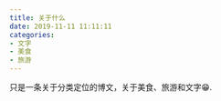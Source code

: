 ```yaml
---
title: 关于什么
date: 2019-11-11 11:11:11
categories:
- 文字
- 美食
- 旅游
---
```


只是一条关于分类定位的博文，关于美食、旅游和文字:grin:.
